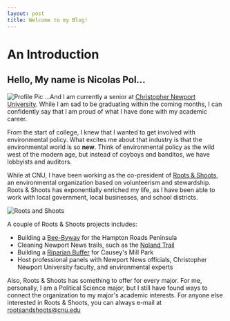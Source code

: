 ```yaml
---
layout: post
title: Welcome to my Blog!
---
```


# An Introduction 
## Hello, My name is Nicolas Pol...
![Profile Pic](https://nicpol16.github.io/Nic-Pol/images/profile.jpg)
...And I am currently a senior at [Christopher Newport University](https://cnu.edu). While I am sad to be graduating within the coming months, I can confidently say that I am proud of what I have done with my academic career. 

From the start of college, I knew that I wanted to get involved with environmental policy. What excites me about that industry is that the environmental world is so **new**. Think of environmental policy as the wild west of the modern age, but instead of coyboys and banditos, we have lobbyists and auditors. 

While at CNU, I have been working as the co-president of [Roots & Shoots](https://cnu.campuslabs.com/engage/organization/rootsandshoots), an environmental organization based on volunteerism and stewardship. Roots & Shoots has exponentially enriched my life, as I have been able to work with local government, local businesses, and school districts. 

![Roots and Shoots](https://nicpol16.github.io/Nic-Pol/images/Roots-and-Shoots.JPG)

A couple of Roots & Shoots projects includes:
* Building a [Bee-Byway](http://www.beebyway.com) for the Hampton Roads Peninsula
* Cleaning Newport News trails, such as the [Noland Trail](https://www.marinersmuseum.org/park-and-trail/)
* Building a [Riparian Buffer](https://www.extension.iastate.edu/smallfarms/what-riparian-buffer) for Causey's Mill Park 
* Host professional panels with Newport News officials, Christopher Newport University faculty, and environmental experts

Also, Roots & Shoots has something to offer for every major. For me, personally, I am a Political Science major, but I still have found ways to connect the organization to my major's academic interests. For anyone else interested in Roots & Shoots, you can always e-mail at rootsandshoots@cnu.edu


